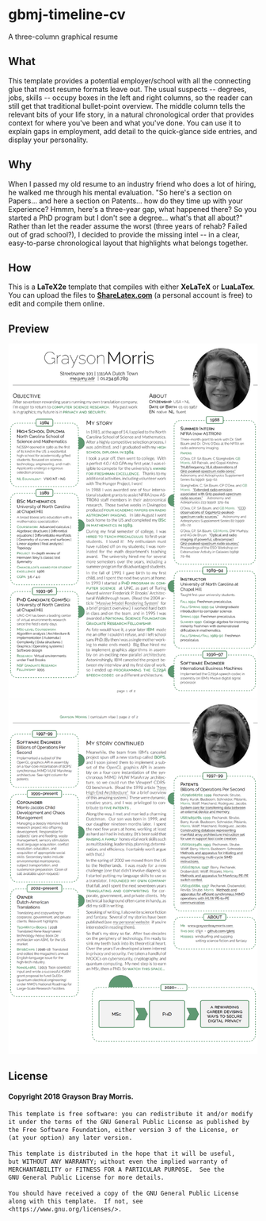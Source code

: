# gbmj-timeline-cv
A three-column graphical resume
## What
This template provides a potential employer/school with all the connecting glue that most resume formats leave out. The usual suspects -- degrees, jobs, skills -- occupy boxes in the left and right columns, so the reader can still get that traditional bullet-point overview. The middle column tells the relevant bits of your life story, in a natural chronological order that provides context for where you've been and what you've done. You can use it to explain gaps in employment, add detail to the quick-glance side entries, and display your personality.
## Why
When I passed my old resume to an industry friend who does a lot of hiring, he walked me through his mental evaluation. "So here's a section on Papers... and here a section on Patents... how do they time up with your Experience? Hmmm, here's a three-year gap, what happened there? So you started a PhD program but I don't see a degree... what's that all about?" Rather than let the reader assume the worst (three years of rehab? Failed out of grad school?), I decided to provide the missing intel -- in a clear, easy-to-parse chronological layout that highlights what belongs together.
## How
This is a __LaTeX2e__ template that compiles with either __XeLaTeX__ or __LuaLaTex__. You can upload the files to [__ShareLatex.com__](https://sharelatex.com) (a personal account is free) to edit and compile them online.
## Preview
![sample cv page 1 image](https://github.com/gbmj/gbmj-timeline-cv/blob/master/sample-cv-p1.png "sample cv page 1")
![sample cv page 2 image](https://github.com/gbmj/gbmj-timeline-cv/blob/master/sample-cv-p2.png "sample cv page 2")
## License
#### Copyright 2018 Grayson Bray Morris.

    This template is free software: you can redistribute it and/or modify
    it under the terms of the GNU General Public License as published by
    the Free Software Foundation, either version 3 of the License, or
    (at your option) any later version.

    This template is distributed in the hope that it will be useful,
    but WITHOUT ANY WARRANTY; without even the implied warranty of
    MERCHANTABILITY or FITNESS FOR A PARTICULAR PURPOSE.  See the
    GNU General Public License for more details.

    You should have received a copy of the GNU General Public License
    along with this template.  If not, see <https://www.gnu.org/licenses/>.

